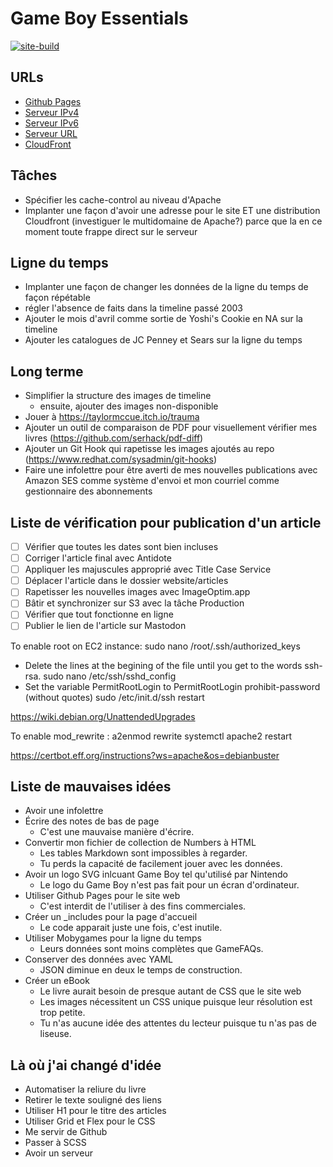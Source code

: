 # Game Boy Essentials
[![site-build](https://github.com/plgagne/Game-Boy-Essentials/actions/workflows/site-build.yml/badge.svg)](https://github.com/plgagne/Game-Boy-Essentials/actions/workflows/site-build.yml)

## URLs
- [Github Pages](https://plgagne.github.io/Game-Boy-Essentials/)
- [Serveur IPv4](http://54.204.100.238)
- [Serveur IPv6](http://2600:1f10:4ec1:a200:833c:772f:ed3b:9a67)
- [Serveur URL](http://ec2-54-204-100-238.compute-1.amazonaws.com)
- [CloudFront](https://d22xncr9jc5j2j.cloudfront.net)

## Tâches
- Spécifier les cache-control au niveau d'Apache
- Implanter une façon d'avoir une adresse pour le site ET une distribution Cloudfront (investiguer le multidomaine de Apache?) parce que la en ce moment toute frappe direct sur le serveur


## Ligne du temps
- Implanter une façon de changer les données de la ligne du temps de façon répétable
- régler l'absence de faits dans la timeline passé 2003
- Ajouter le mois d'avril comme sortie de Yoshi's Cookie en NA sur la timeline
- Ajouter les catalogues de JC Penney et Sears sur la ligne du temps

## Long terme
- Simplifier la structure des images de timeline
  - ensuite, ajouter des images non-disponible
- Jouer à https://taylormccue.itch.io/trauma
- Ajouter un outil de comparaison de PDF pour visuellement vérifier mes livres (https://github.com/serhack/pdf-diff)
- Ajouter un Git Hook qui rapetisse les images ajoutés au repo (https://www.redhat.com/sysadmin/git-hooks)
- Faire une infolettre pour être averti de mes nouvelles publications avec Amazon SES comme système d'envoi et mon courriel comme gestionnaire des abonnements

## Liste de vérification pour publication d'un article
- [ ] Vérifier que toutes les dates sont bien incluses
- [ ] Corriger l'article final avec Antidote
- [ ] Appliquer les majuscules approprié avec Title Case Service
- [ ] Déplacer l'article dans le dossier website/articles
- [ ] Rapetisser les nouvelles images avec ImageOptim.app
- [ ] Bâtir et synchronizer sur S3 avec la tâche Production
- [ ] Vérifier que tout fonctionne en ligne
- [ ] Publier le lien de l'article sur Mastodon

To enable root on EC2 instance:
sudo nano /root/.ssh/authorized_keys
  - Delete the lines at the begining of the file until you get to the words ssh-rsa.
sudo nano /etc/ssh/sshd_config
  - Set the variable PermitRootLogin to PermitRootLogin prohibit-password (without quotes)
sudo /etc/init.d/ssh restart

https://wiki.debian.org/UnattendedUpgrades

To enable mod_rewrite :
a2enmod rewrite
systemctl apache2 restart

https://certbot.eff.org/instructions?ws=apache&os=debianbuster

## Liste de mauvaises idées
- Avoir une infolettre
- Écrire des notes de bas de page
  - C'est une mauvaise manière d'écrire.
- Convertir mon fichier de collection de Numbers à HTML
  - Les tables Markdown sont impossibles à regarder.
  - Tu perds la capacité de facilement jouer avec les données.
- Avoir un logo SVG inlcuant Game Boy tel qu'utilisé par Nintendo
  - Le logo du Game Boy n'est pas fait pour un écran d'ordinateur.
- Utiliser Github Pages pour le site web
  - C'est interdit de l'utiliser à des fins commerciales.
- Créer un _includes pour la page d'accueil
  - Le code apparait juste une fois, c'est inutile.
- Utiliser Mobygames pour la ligne du temps
  - Leurs données sont moins complètes que GameFAQs.
- Conserver des données avec YAML
  - JSON diminue en deux le temps de construction.
- Créer un eBook
  - Le livre aurait besoin de presque autant de CSS que le site web
  - Les images nécessitent un CSS unique puisque leur résolution est trop petite.
  - Tu n'as aucune idée des attentes du lecteur puisque tu n'as pas de liseuse.

## Là où j'ai changé d'idée
- Automatiser la reliure du livre
- Retirer le texte souligné des liens
- Utiliser H1 pour le titre des articles
- Utiliser Grid et Flex pour le CSS
- Me servir de Github
- Passer à SCSS
- Avoir un serveur